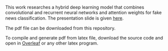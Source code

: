 
This work researches a hybrid deep learning model that combines convolutional and recurrent neural networks and attention weights for fake news classiﬁcation.
The presentation slide is given [here](https://tunepal-my.sharepoint.com/:p:/g/personal/santosh_795539_cdcsit_tu_edu_np/EVvVSvo1eBRBp3HjV4I1kLABoaMUhyIqFrW2immbM9P-Ag?e=5IyX52).

The pdf file can be downloaded from this repository.

To compile and generate pdf from latex file, download the source code and open in [Overleaf](https://www.overleaf.com/) or any other latex program.

